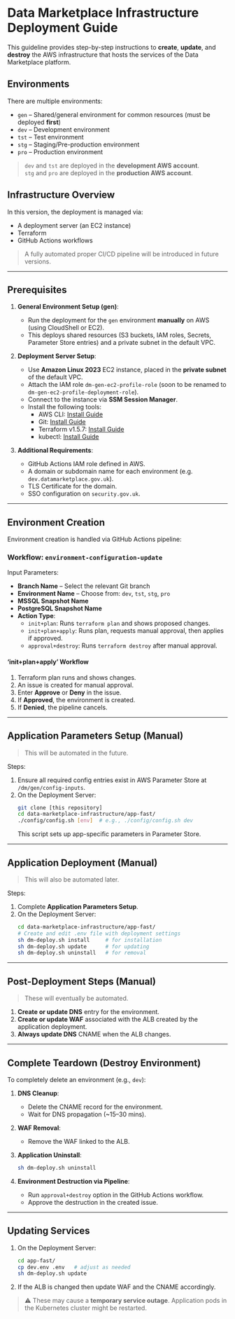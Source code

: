 
# Data Marketplace Infrastructure Deployment Guide

This guideline provides step-by-step instructions to **create**, **update**, and **destroy** the AWS infrastructure that hosts the services of the Data Marketplace platform.

## Environments

There are multiple environments:
- `gen` – Shared/general environment for common resources (must be deployed **first**)
- `dev` – Development environment
- `tst` – Test environment
- `stg` – Staging/Pre-production environment
- `pro` – Production environment

> `dev` and `tst` are deployed in the **development AWS account**.  
> `stg` and `pro` are deployed in the **production AWS account**.

## Infrastructure Overview

In this version, the deployment is managed via:
- A deployment server (an EC2 instance)
- Terraform
- GitHub Actions workflows

> A fully automated proper CI/CD pipeline will be introduced in future versions.

---

## Prerequisites

1. **General Environment Setup (gen)**:
   - Run the deployment for the `gen` environment **manually** on AWS (using CloudShell or EC2).
   - This deploys shared resources (S3 buckets, IAM roles, Secrets, Parameter Store entries) and a private subnet in the default VPC.

2. **Deployment Server Setup**:
   - Use **Amazon Linux 2023** EC2 instance, placed in the **private subnet** of the default VPC.
   - Attach the IAM role `dm-gen-ec2-profile-role` (soon to be renamed to `dm-gen-ec2-profile-deployment-role`).
   - Connect to the instance via **SSM Session Manager**.
   - Install the following tools:
     - AWS CLI: [Install Guide](https://docs.aws.amazon.com/cli/latest/userguide/getting-started-install.html#getting-started-install-instructions)
     - Git: [Install Guide](https://linux.how2shout.com/how-to-install-git-on-aws-ec2-amazon-linux-2/)
     - Terraform v1.5.7: [Install Guide](https://developer.hashicorp.com/terraform/tutorials/aws-get-started/install-cli)
     - kubectl: [Install Guide](https://kubernetes.io/docs/tasks/tools/install-kubectl-linux/)

3. **Additional Requirements**:
   - GitHub Actions IAM role defined in AWS.
   - A domain or subdomain name for each environment (e.g. `dev.datamarketplace.gov.uk`).
   - TLS Certificate for the domain.
   - SSO configuration on `security.gov.uk`.

---

## Environment Creation

Environment creation is handled via GitHub Actions pipeline:

### Workflow: `environment-configuration-update`

Input Parameters:
- **Branch Name** – Select the relevant Git branch
- **Environment Name** – Choose from: `dev`, `tst`, `stg`, `pro`
- **MSSQL Snapshot Name**
- **PostgreSQL Snapshot Name**
- **Action Type**:
  - `init+plan`: Runs `terraform plan` and shows proposed changes.
  - `init+plan+apply`: Runs plan, requests manual approval, then applies if approved.
  - `approval+destroy`: Runs `terraform destroy` after manual approval.

#### ‘init+plan+apply’ Workflow
1. Terraform plan runs and shows changes.
2. An issue is created for manual approval.
3. Enter **Approve** or **Deny** in the issue.
4. If **Approved**, the environment is created.
5. If **Denied**, the pipeline cancels.

---

## Application Parameters Setup (Manual)

> This will be automated in the future.

Steps:
1. Ensure all required config entries exist in AWS Parameter Store at `/dm/gen/config-inputs`.
2. On the Deployment Server:
   ```bash
   git clone [this repository]
   cd data-marketplace-infrastructure/app-fast/
   ./config/config.sh [env]  # e.g., ./config/config.sh dev
   ```
   This script sets up app-specific parameters in Parameter Store.

---

## Application Deployment (Manual)

> This will also be automated later.

Steps:
1. Complete **Application Parameters Setup**.
2. On the Deployment Server:
   ```bash
   cd data-marketplace-infrastructure/app-fast/
   # Create and edit .env file with deployment settings
   sh dm-deploy.sh install     # for installation
   sh dm-deploy.sh update      # for updating
   sh dm-deploy.sh uninstall   # for removal
   ```

---

## Post-Deployment Steps (Manual)

> These will eventually be automated.

1. **Create or update DNS** entry for the environment.
2. **Create or update WAF** associated with the ALB created by the application deployment.
3. **Always update DNS** CNAME when the ALB changes.

---

## Complete Teardown (Destroy Environment)

To completely delete an environment (e.g., `dev`):

1. **DNS Cleanup**:
   - Delete the CNAME record for the environment.
   - Wait for DNS propagation (~15–30 mins).

2. **WAF Removal**:
   - Remove the WAF linked to the ALB.

3. **Application Uninstall**:
   ```bash
   sh dm-deploy.sh uninstall
   ```

4. **Environment Destruction via Pipeline**:
   - Run `approval+destroy` option in the GitHub Actions workflow.
   - Approve the destruction in the created issue.

---

## Updating Services

1. On the Deployment Server:
   ```bash
   cd app-fast/
   cp dev.env .env   # adjust as needed
   sh dm-deploy.sh update
   ```
2. If the ALB is changed then update WAF and the CNAME accordingly.

> ⚠️ These may cause a **temporary service outage**. Application pods in the Kubernetes cluster might be restarted.
